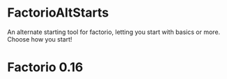 # FactorioAltStarts
An alternate starting tool for factorio, letting you start with basics or more. Choose how you start!

# Factorio 0.16
